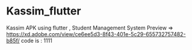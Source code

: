 # Kassim_flutter
Kassim APK using flutter , Student Management System
Preview =>  https://xd.adobe.com/view/ce6ee5d3-8f43-401e-5c29-655732757482-b85f/ 
code is : 1111
